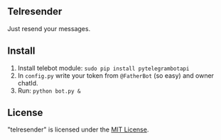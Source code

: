 ## Telresender
Just resend your messages.

## Install
 1. Install telebot module: `sudo pip install pytelegrambotapi`
 2. In `config.py` write your token from `@FatherBot` (so easy) and owner chatId.
 3. Run: `python bot.py &`

## License
"telresender" is licensed under the [MIT License](https://github.com/bixnel/telresender/blob/master/LICENSE).
